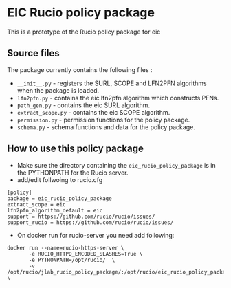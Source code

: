 # EIC Rucio policy package

This is a prototype of the Rucio policy package for eic



## Source files

The package currently contains the following files :
* `__init__.py` - registers the SURL, SCOPE and LFN2PFN algorithms when the package is loaded.
* `lfn2pfn.py` - contains the eic lfn2pfn algorithm which constructs PFNs.
* `path_gen.py` - contains the eic SURL algorithm.
* `extract_scope.py` - contains the eic SCOPE algorithm.
* `permission.py` - permission functions for the policy package.
* `schema.py` - schema functions and data for the policy package.

## How to use this policy package

*  Make sure the directory containing the `eic_rucio_policy_package` is in the PYTHONPATH for the Rucio server.
* add/edit follwoing to rucio.cfg
```
[policy]
package = eic_rucio_policy_package
extract_scope = eic
lfn2pfn_algorithm_default = eic
support = https://github.com/rucio/rucio/issues/
support_rucio = https://github.com/rucio/rucio/issues/
```
* On docker run for rucio-server you need add following:

```
docker run --name=rucio-https-server \
       -e RUCIO_HTTPD_ENCODED_SLASHES=True \
       -e PYTHONPATH=/opt/rucio/  \
       -v /opt/rucio/jlab_rucio_policy_package/:/opt/rucio/eic_rucio_policy_package \
```
